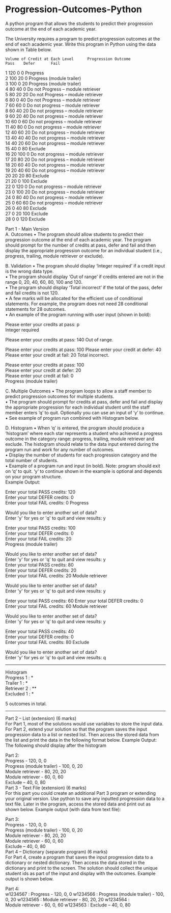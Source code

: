# Progression-Outcomes-Python
A python program that allows the students to predict their progression outcome at the end of each academic year.

The University requires a program to predict progression outcomes at the end of each academic year. Write this program in Python using the data shown in Table below.  

   	Volume of Credit at Each Level    	Progression Outcome   
   	Pass   	Defer   	Fail   	
1   	120   	0   	0   	   Progress   
2   	100   	20   	0   	   Progress (module trailer)   
3   	100   	0   	20   	   Progress (module trailer)   
4   	80   	  40   	0   	   Do not Progress – module retriever   
5   	80   	  20   	20   	   Do not Progress – module retriever   
6   	80   	  0   	40   	   Do not Progress – module retriever   
7   	60   	  60   	0   	   Do not progress – module retriever   
8   	60   	  40   	20   	   Do not progress – module retriever   
9   	60   	  20   	40   	   Do not progress – module retriever   
10   	60   	  0   	60   	   Do not progress – module retriever   
11   	40   	  80   	0   	   Do not progress – module retriever   
12   	40   	  60   	20      	Do not progress – module retriever   
13   	40   	  40   	40   	   Do not progress – module retriever   
14   	40   	  20   	60   	   Do not progress – module retriever   
15   	40   	  0   	80   	   Exclude   
16   	20   	  100   	0   	   Do not progress – module retriever   
17   	20   	  80   	20   	   Do not progress – module retriever   
18   	20   	  60   	40   	   Do not progress – module retriever   
19   	20   	  40   	60   	   Do not progress – module retriever   
20   	20   	  20   	80   	   Exclude   
21   	20   	  0   	100      Exclude   
22   	0   	  120   	0   	   Do not progress – module retriever   
23   	0   	  100   	20   	   Do not progress – module retriever   
24   	0   	  80   	40   	   Do not progress – module retriever   
25   	0   	  60   	60   	   Do not progress – module retriever   
26   	0   	  40   	80   	   Exclude   
27   	0   	  20   	100   	Exclude   
28   	0   	  0   	120   	Exclude   

Part 1 - Main Version   
A.	Outcomes 
•	The program should allow students to predict their progression outcome at the end of each academic year. The program should prompt for the number of credits at pass, defer and fail and then display the appropriate progression outcome for an individual student (i.e., progress, trailing, module retriever or exclude).   
   
B.	Validation 
•	The program should display ‘Integer required’ if a credit input is the wrong data type.    
•	The program should display ‘Out of range’ if credits entered are not in the range 0, 20, 40, 60, 80, 100 and 120.   
•	The program should display ‘Total incorrect’ if the total of the pass, defer and fail credits is not 120.   
•	A few marks will be allocated for the efficient use of conditional statements.  For example, the program does not need 28 conditional statements for 28 outcomes.   
•	An example of the program running with user input (shown in bold):   
   
Please enter your credits at pass: p   
Integer required   
   
Please enter your credits at pass: 140 Out of range.    
   
Please enter your credits at pass: 100  Please enter your credit at defer: 40 Please enter your credit at fail: 20 Total incorrect.   
   
Please enter your credits at pass: 100   
Please enter your credit at defer: 20   
Please enter your credit at fail: 0   
Progress (module trailer)   
   
C.	Multiple Outcomes 
•	The program loops to allow a staff member to predict progression outcomes for multiple students.   
•	The program should prompt for credits at pass, defer and fail and display the appropriate progression for each individual student until the staff member enters ‘q’ to quit.  Optionally you can use an input of ‘y’ to continue.   
•	See example of program run combined with Histogram below.   
   
D.	Histogram 
•	When ‘q’ is entered, the program should produce a ‘histogram’ where each star represents a student who achieved a progress outcome in the category range: progress, trailing, module retriever and exclude. The histogram should relate to the data input entered during the program run and work for any number of outcomes.   
•	Display the number of students for each progression category and the total number of students.   
•	Example of a program run and input (in bold). Note: program should exit on ‘q’ to quit.  ‘y’ to continue shown in the example is optional and depends on your program structure.   
Example Output:   
   
Enter your total PASS credits: 120   
Enter your total DEFER credits: 0   
Enter your total FAIL credits: 0   Progress   
   
Would you like to enter another set of data?   
Enter 'y' for yes or 'q' to quit and view results: y   
   
Enter your total PASS credits: 100   
Enter your total DEFER credits: 0  
Enter your total FAIL credits: 20   
Progress (module trailer)   
   
Would you like to enter another set of data?   
Enter 'y' for yes or 'q' to quit and view results: y   
Enter your total PASS credits: 80   
Enter your total DEFER credits: 20   
Enter your total FAIL credits: 20   Module retriever   
   
Would you like to enter another set of data?   
Enter 'y' for yes or 'q' to quit and view results: y   
   
Enter your total PASS credits: 60 Enter your total DEFER credits: 0  
Enter your total FAIL credits: 60   Module retriever   
   
Would you like to enter another set of data?   
Enter 'y' for yes or 'q' to quit and view results: y   
   
Enter your total PASS credits: 40  
Enter your total DEFER credits: 0   
Enter your total FAIL credits: 80   Exclude   
   
Would you like to enter another set of data?   
Enter 'y' for yes or 'q' to quit and view results: q   
   
---------------------------------------------------------------

Histogram   
Progress 1  : *   
Trailer 1   : *   
Retriever 2 : **   
Excluded 1  : *   

5 outcomes in total. 

----------------------------------------------------------------   
     
 	   
Part 2 – List (extension) (6 marks)   
For Part 1, most of the solutions would use variables to store the input data.  For Part 2, extend your solution so that the program saves the input progression data to a list or nested list. Then access the stored data from the list and print the data in the following format below. 
Example Output: The following should display after the histogram   
   	   
Part 2:   
Progress - 120, 0, 0   
Progress (module trailer) - 100, 0, 20   
Module retriever - 80, 20, 20   
Module retriever - 60, 0, 60   
Exclude – 40, 0, 80   
Part 3 - Text File (extension) (6 marks)   
For this part you could create an additional Part 3 program or extending your original version. Use python to save any inputted progression data to a text file. Later in the program, access the stored data and print out as shown below. Example output (with data from text file):   
   
Part 3:   
Progress - 120, 0, 0   
Progress (module trailer) - 100, 0, 20   
Module retriever - 80, 20, 20   
Module retriever - 60, 0, 60   
Exclude – 40, 0, 80   
Part 4 – Dictionary (separate program) (6 marks)   
For Part 4, create a program that saves the input progression data to a dictionary or nested dictionary. Then access the data stored in the dictionary and print to the screen. The solution should collect the unique student ids as part of the input and display with the outcomes. Example output is shown below.  
   
Part 4:   
w1234567 : Progress - 120, 0, 0 w1234566 : Progress (module trailer) - 100, 0, 20 w1234565 : Module retriever - 80, 20, 20 w1234564 :  
Module retriever - 60, 0, 60 w1234563 : Exclude  – 40, 0, 80   
